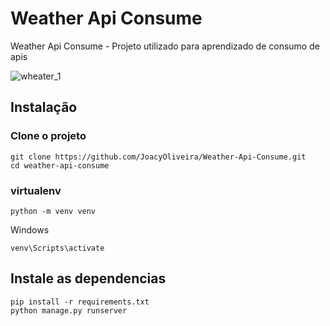 # Weather Api Consume
Weather Api Consume - Projeto utilizado para aprendizado de consumo de apis

![wheater_1](/uploads/bbf03def581ebcd4b35260d20ed50505/wheater_1.png)

## Instalação

### Clone o projeto
```
git clone https://github.com/JoacyOliveira/Weather-Api-Consume.git
cd weather-api-consume
```

### virtualenv
```
python -m venv venv
```
Windows
```
venv\Scripts\activate
```



## Instale as dependencias
```
pip install -r requirements.txt
python manage.py runserver
```
